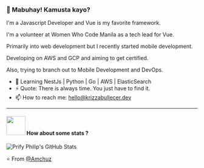 ### 👋 Mabuhay! Kamusta kayo?


I'm a Javascript Developer and Vue is my favorite framework. 

I'm a volunteer at Women Who Code Manila as a tech lead for Vue.

Primarily into web development but I recently started mobile development.

Developing on AWS and GCP and aiming to get certified. 

Also, trying to branch out to Mobile Development and DevOps. 

- 🌱 Learning NestJs | Python | Go | AWS | ElasticSearch 
- ⚡ Quote: There is always time. You just have to find it.
- 📫 How to reach me: [hello@krizzabullecer.dev](mailto:hello@krizzabullecer.dev)


----

#### <img src="https://media.giphy.com/media/VgCDAzcKvsR6OM0uWg/giphy.gif" width="50"> How about some stats ?
  
 
![Prify Philip's GitHub Stats](https://github-readme-stats.vercel.app/api?username=sirbully&hide=["stars"]&show_icons=true)

⭐️ From [@Amchuz](https://github.com/Amchuz)
